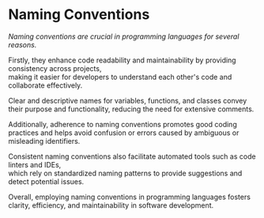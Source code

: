 # Naming Conventions

_Naming conventions are crucial in programming languages for several reasons._

Firstly, they enhance code readability and maintainability by providing consistency across projects,\
making it easier for developers to understand each other's code and collaborate effectively.

Clear and descriptive names for variables, functions, and classes convey their purpose and functionality, reducing the need for extensive comments.

Additionally, adherence to naming conventions promotes good coding practices and helps avoid confusion or errors caused by ambiguous or misleading identifiers.

Consistent naming conventions also facilitate automated tools such as code linters and IDEs,\
which rely on standardized naming patterns to provide suggestions and detect potential issues.

Overall, employing naming conventions in programming languages fosters clarity, efficiency, and maintainability in software development.
